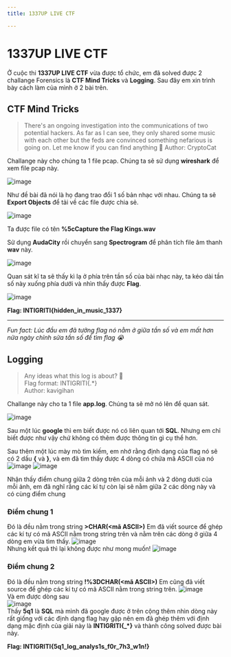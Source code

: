 ```yaml
---
title: 1337UP LIVE CTF

---
```


# 1337UP LIVE CTF
Ở cuộc thi **1337UP LIVE CTF** vừa được tổ chức, em đã solved được 2 challange Forensics là **CTF Mind Tricks** và **Logging**. Sau đây em xin trình bày cách làm của mình ở 2 bài trên.

## CTF Mind Tricks

>There's an ongoing investigation into the communications of two potential hackers. As far as I can see, they only shared some music with each other but the feds are convinced something nefarious is going on. Let me know if you can find anything 🔎 
Author: CryptoCat

Challange này cho chúng ta 1 file pcap. Chúng ta sẽ sử dụng **wireshark** để xem file pcap này.

![image](https://hackmd.io/_uploads/HylHOHsvzJl.png)

Như đề bài đã nói là họ đang trao đổi 1 số bản nhạc với nhau. Chúng ta sẽ **Export Objects** để tải về các file được chia sẻ.

![image](https://hackmd.io/_uploads/Syg28ivfye.png)

Ta được file có tên **%5cCapture the Flag Kings.wav**

Sử dụng **AudaCity** rồi chuyển sang **Spectrogram** để phân tích file âm thanh **wav** này.

![image](https://hackmd.io/_uploads/S1lnDivM1l.png)

Quan sát kĩ ta sẽ thấy kì lạ ở phía trên tần số của bài nhạc này, ta kéo dài tần số này xuống phía dưới và nhìn thấy được **Flag**.

![image](https://hackmd.io/_uploads/S1Ib_ovGkl.png)

**Flag: INTIGRITI{hidden_in_music_1337}**

--------------------------------------------------------------------

*Fun fact: Lúc đầu em đã tưởng flag nó nằm ở giữa tần số và em mất hơn nửa ngày chỉnh sửa tần số để tìm flag :sob:*

## Logging

>Any ideas what this log is about? 🤔       
Flag format: INTIGRITI{.*}         
Author: kavigihan

Challange này cho ta 1 file **app.log**. Chúng ta sẽ mở nó lên để quan sát.

![image](https://hackmd.io/_uploads/SJc-2iPzyx.png)

Sau một lúc **google** thì em biết được nó có liên quan tới **SQL**. Nhưng em chỉ biết được như vậy chứ không có thêm được thông tin gì cụ thể hơn.

Sau thêm một lúc mày mò tìm kiếm, em nhớ rằng định dạng của flag nó sẽ có 2 dấu __{__ và __}__, và em đã tìm thấy được 4 dòng có chứa mã ASCII của nó
![image](https://hackmd.io/_uploads/B1bOJ3Df1x.png)
![image](https://hackmd.io/_uploads/Hy_ck2PMkx.png)

Nhận thấy điểm chung giữa 2 dòng trên của mỗi ảnh và 2 dòng dưới của mỗi ảnh, em đã nghĩ rằng các kí tự còn lại sẽ nằm giữa 2 các dòng này và có cùng điểm chung

### Điểm chung 1
Đó là đều nằm trong string **>CHAR(<mã ASCII>)**
Em đã viết source để ghép các kí tự có mã ASCII nằm trong string trên và nằm trên các dòng ở giữa 4 dòng em vừa tìm thấy.
![image](https://hackmd.io/_uploads/Sy9qM2Dfkx.png)   
Nhưng kết quả thì lại không được như mong muốn!
![image](https://hackmd.io/_uploads/HJOaz2DzJg.png)

### Điểm chung 2
Đó là đều nằm trong string **!%3DCHAR(<mã ASCII>)**
Em cũng đã viết source để ghép các kí tự có mã ASCII nằm trong string trên.
![image](https://hackmd.io/_uploads/HyJQQnPzke.png)   
Và em được dòng sau     
![image](https://hackmd.io/_uploads/rJQB7nDMJx.png)   
Thấy **5q1** là **SQL** mà mình đã google được ở trên cộng thêm nhìn dòng này rất giống với các định dạng flag hay gặp nên em đã ghép thêm với định dạng mặc định của giải này là **INTIGRITI{_*}** và thành công solved được bài này.

**Flag: INTIGRITI{5q1_log_analys1s_f0r_7h3_w1n!}**